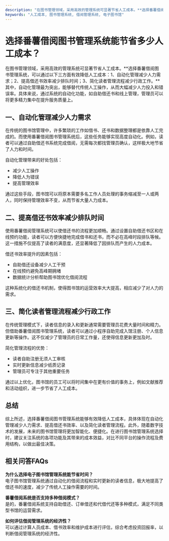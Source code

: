 ```yaml
---
description: "在图书管理领域，采用高效的管理系统可显著节省人工成本。**选择番薯借阅图书管理系统，可以通过以下三方面有效降低人工成本：1、自动化管理减少人力需求；2、提高借还书效率减少排队时间；3、简化读者管理流程减少行政工作。**其中，自动化管理最为突出，能够替代传统人工操作，从而大幅减少人力投入和错误率。具体来说，通过系统的自动化功能，如自助借还书和线上管理，管理员可以将更多精力集中在提升服务质量上。"
keywords: "人工成本, 图书管理系统, 借阅管理系统, 电子图书馆"
---
```

# 选择番薯借阅图书管理系统能节省多少人工成本？

在图书管理领域，采用高效的管理系统可显著节省人工成本。**选择番薯借阅图书管理系统，可以通过以下三方面有效降低人工成本：1、自动化管理减少人力需求；2、提高借还书效率减少排队时间；3、简化读者管理流程减少行政工作。**其中，自动化管理最为突出，能够替代传统人工操作，从而大幅减少人力投入和错误率。具体来说，通过系统的自动化功能，如自助借还书和线上管理，管理员可以将更多精力集中在提升服务质量上。

## **一、自动化管理减少人力需求**

在传统的图书馆管理中，许多繁琐的工作如借书、还书和数据整理都是依靠人工完成的。而使用番薯借阅图书管理系统后，这些任务能够实现高度自动化。例如，读者可以通过自助借还书系统完成借阅，无需每次都找管理员确认，这样极大地节省了人力和时间。

自动化管理带来的好处包括：

- 减少人工操作
- 降低人为错误
- 提高管理效率

通过这些手段，图书馆可以将原本需要多名工作人员处理的事务缩减至一人或两人，同时保持管理效率不变，从而节省大量人力成本。

## **二、提高借还书效率减少排队时间**

使用番薯借阅管理系统可以使借还书的流程更加顺畅。通过设置自助借还书区和在线预约功能，读者可以方便快捷地完成借书和还书，而不必在高峰时段排队等候。这一措施不仅提高了读者的满意度，还显著降低了因排队而产生的人力成本。

借还书效率提升的因素包括：

- 自助借还设备减少人工干预
- 在线预约避免高峰期拥堵
- 数据统计分析帮助图书馆优化借阅流程

这种系统化的借还书机制，使得图书馆的运营效率大大提高，相应减少了对人力的需求。

## **三、简化读者管理流程减少行政工作**

在传统管理模式下，读者信息的录入和更新通常需要管理员花费大量时间和精力。但借助番薯借阅图书管理系统，读者可以通过小程序自助完成入馆注册、个人信息更新等操作。这不仅减少了管理员的日常工作量，还使得信息更新更加及时。

简化管理流程的优势：

- 读者自助注册无须人工审核
- 实时更新信息减少纸质记录
- 管理员可专注于其他重要任务

通过以上优化，图书馆的员工可以将时间集中在更有价值的事务上，例如文献推荐和活动组织，进一步节省了人工成本。

## 总结

综上所述，选择番薯借阅图书管理系统能够有效降低人工成本，具体体现在自动化管理减少人力需求、提高借还书效率、以及简化读者管理流程。此外，随着数字技术的发展，未来的图书馆管理将更加智能化、便捷化。在进行图书馆管理系统选择时，建议关注系统的各项功能及其带来的成本效益，对比不同平台的操作流程及费用结构，以做出最佳决策。

## 相关问答FAQs

**为什么选择电子图书馆管理系统能节省时间？**  
电子图书馆管理系统通过自动化的借阅流程和实时更新的读者信息，极大地提高了借还书的速度，减少了传统人工操作需要的时间。

**番薯借阅系统是否支持多种借阅模式？**  
是的，番薯借阅系统支持自助借还、订单借还和代借代还等多种模式，满足不同类型书馆的运营需求。

**如何评估借阅管理系统的经济性？**  
可以通过计算人员成本、借书效率和维护成本进行评估，综合考虑投资回报率，以判断借阅管理系统的经济性。
